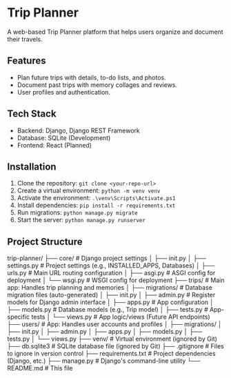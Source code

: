 # Trip Planner

A web-based Trip Planner platform that helps users organize and document their travels.

## Features
*   Plan future trips with details, to-do lists, and photos.
*   Document past trips with memory collages and reviews.
*   User profiles and authentication.

## Tech Stack
*   Backend: Django, Django REST Framework
*   Database: SQLite (Development)
*   Frontend: React (Planned)

## Installation
1.  Clone the repository: `git clone <your-repo-url>`
2.  Create a virtual environment: `python -m venv venv`
3.  Activate the environment: `.\venv\Scripts\Activate.ps1`
4.  Install dependencies: `pip install -r requirements.txt`
5.  Run migrations: `python manage.py migrate`
6.  Start the server: `python manage.py runserver`

## Project Structure
trip-planner/
├── core/ # Django project settings
│ ├── init.py
│ ├── settings.py # Project settings (e.g., INSTALLED_APPS, Databases)
│ ├── urls.py # Main URL routing configuration
│ ├── asgi.py # ASGI config for deployment
│ └── wsgi.py # WSGI config for deployment
├── trips/ # Main app: Handles trip planning and memories
│ ├── migrations/ # Database migration files (auto-generated)
│ ├── init.py
│ ├── admin.py # Register models for Django admin interface
│ ├── apps.py # App configuration
│ ├── models.py # Database models (e.g., Trip model)
│ ├── tests.py # App-specific tests
│ └── views.py # App logic/views (Future API endpoints)
├── users/ # App: Handles user accounts and profiles
│ ├── migrations/
│ ├── init.py
│ ├── admin.py
│ ├── apps.py
│ ├── models.py
│ ├── tests.py
│ └── views.py
├── venv/ # Virtual environment (ignored by Git)
├── db.sqlite3 # SQLite database file (ignored by Git)
├── .gitignore # Files to ignore in version control
├── requirements.txt # Project dependencies (Django, etc.)
├── manage.py # Django's command-line utility
└── README.md # This file